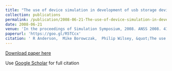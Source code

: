 ```yaml
---
title: "The use of device simulation in development of usb storage devices"
collection: publications
permalink: /publication/2008-06-21-The-use-of-device-simulation-in-development-of-usb-storage-devices
date: 2008-06-21
venue: 'In the proceedings of Simulation Symposium, 2008. ANSS 2008. 41st Annual'
paperurl: 'https://goo.gl/R5TCcx'
citation: ' R Anderson,  Mike Borowczak,  Philip Wilsey, &quot;The use of device simulation in development of usb storage devices.&quot; In the proceedings of Simulation Symposium, 2008. ANSS 2008. 41st Annual, 2008.'
---
```

[Download paper here](https://goo.gl/R5TCcx)

Use [Google Scholar](https://scholar.google.com/scholar?q=The+use+of+device+simulation+in+development+of+usb+storage+devices) for full citation